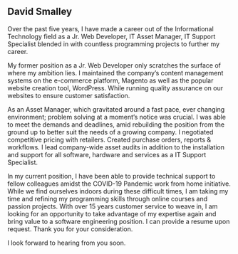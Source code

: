 ## David Smalley

Over the past five years, I have made a career out of the Informational Technology field as a Jr. Web Developer, IT Asset Manager, IT Support Specialist blended in with countless programming projects to further my career.

My former position as a Jr. Web Developer only scratches the surface of where my ambition lies. I maintained the company’s content management systems on the e-commerce platform, Magento as well as the popular website creation tool, WordPress. While running quality assurance on our websites to ensure customer satisfaction.

As an Asset Manager, which gravitated around a fast pace, ever changing environment; problem solving at a moment’s notice was crucial. I was able to meet the demands and deadlines, amid rebuilding the position from the ground up to better suit the needs of a growing company. I negotiated competitive pricing with retailers. Created purchase orders, reports & workflows. I lead company-wide asset audits in addition to the installation and support for all software, hardware and services as a IT Support Specialist.

In my current position, I have been able to provide technical support to fellow colleagues amidst the COVID-19 Pandemic work from home initiative. While we find ourselves indoors during these difficult times, I am taking my time and refining my programming skills through online courses and passion projects. With over 15 years customer service to weave in, I am looking for an opportunity to take advantage of my expertise again and bring value to a software engineering position. I can provide a resume upon request. Thank you for your consideration.


I look forward to hearing from you soon.
